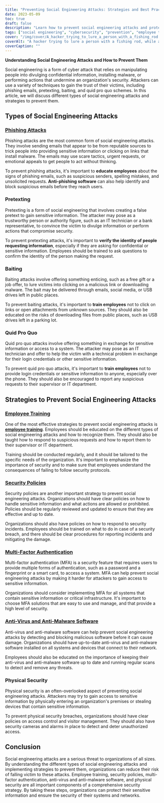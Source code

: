 ```yaml
---
title: "Preventing Social Engineering Attacks: Strategies and Best Practices"
date: 2023-05-09
toc: true
draft: false
description: "Learn how to prevent social engineering attacks and protect your organization's sensitive information with employee training, security policies, and more."
tags: ["social engineering", "cybersecurity", "prevention", "employee training", "security policies", "multi-factor authentication", "anti-virus", "physical security", "government regulations", "FISMA", "HIPAA", "data protection", "cyber threats", "network security", "information security", "sensitive information", "cybercrime", "compliance", "cybersecurity strategy", "data security"]
cover: "/img/cover/A_hacker_trying_to_lure_a_person_with_a_fishing_rod.png"
coverAlt: "A hacker trying to lure a person with a fishing rod, while a shield and lock symbolize cybersecurity."
coverCaption: ""
---
```


**Understanding Social Engineering Attacks and How to Prevent Them**

Social engineering is a form of cyber attack that relies on manipulating people into divulging confidential information, installing malware, or performing actions that undermine an organization's security. Attackers can use a variety of techniques to gain the trust of their victims, including phishing emails, pretexting, baiting, and quid pro quo schemes. In this article, we will discuss different types of social engineering attacks and strategies to prevent them.

## Types of Social Engineering Attacks

### [Phishing Attacks](https://simeononsecurity.ch/articles/how-to-identify-phishing/)

Phishing attacks are the most common form of social engineering attacks. They involve sending emails that appear to be from reputable sources to trick people into providing sensitive information or clicking on links that install malware. The emails may use scare tactics, urgent requests, or emotional appeals to get people to act without thinking.

To prevent phishing attacks, it's important to **educate employees** about the signs of phishing emails, such as suspicious senders, spelling mistakes, and unsolicited requests. **Anti-phishing software** can also help identify and block suspicious emails before they reach users.

### Pretexting

Pretexting is a form of social engineering that involves creating a false pretext to gain sensitive information. The attacker may pose as a trustworthy person or authority figure, such as an IT technician or a bank representative, to convince the victim to divulge information or perform actions that compromise security.

To prevent pretexting attacks, it's important to **verify the identity of people requesting information**, especially if they are asking for confidential or sensitive information. Employees should be trained to ask questions to confirm the identity of the person making the request.

### Baiting

Baiting attacks involve offering something enticing, such as a free gift or a job offer, to lure victims into clicking on a malicious link or downloading malware. The bait may be delivered through emails, social media, or USB drives left in public places.

To prevent baiting attacks, it's important to **train employees** not to click on links or open attachments from unknown sources. They should also be educated on the risks of downloading files from public places, such as USB drives left in a parking lot.

### Quid Pro Quo

Quid pro quo attacks involve offering something in exchange for sensitive information or access to a system. The attacker may pose as an IT technician and offer to help the victim with a technical problem in exchange for their login credentials or other sensitive information.

To prevent quid pro quo attacks, it's important to **train employees** not to provide login credentials or sensitive information to anyone, especially over the phone. They should also be encouraged to report any suspicious requests to their supervisor or IT department.

## Strategies to Prevent Social Engineering Attacks

### [Employee Training](https://simeononsecurity.ch/articles/how-to-build-and-manage-an-effective-cybersecurity-awareness-training-program/)

One of the most effective strategies to prevent social engineering attacks is [**employee training**](https://simeononsecurity.ch/articles/how-to-build-and-manage-an-effective-cybersecurity-awareness-training-program/). Employees should be educated on the different types of social engineering attacks and how to recognize them. They should also be taught how to respond to suspicious requests and how to report them to their supervisor or IT department.

Training should be conducted regularly, and it should be tailored to the specific needs of the organization. It's important to emphasize the importance of security and to make sure that employees understand the consequences of failing to follow security protocols.

### [Security Policies](https://simeononsecurity.ch/articles/how-to-secure-your-organization-against-insider-threats/)

Security policies are another important strategy to prevent social engineering attacks. Organizations should have clear policies on how to handle sensitive information and what actions are allowed or prohibited. Policies should be regularly reviewed and updated to ensure that they are effective and up to date.

Organizations should also have policies on how to respond to security incidents. Employees should be trained on what to do in case of a security breach, and there should be clear procedures for reporting incidents and mitigating the damage.

### [Multi-Factor Authentication](https://simeononsecurity.ch/articles/the-pros-and-cons-of-multi-factor-autentication/)

Multi-factor authentication (MFA) is a security feature that requires users to provide multiple forms of authentication, such as a password and a fingerprint or a smart card, to access a system. MFA can help prevent social engineering attacks by making it harder for attackers to gain access to sensitive information.

Organizations should consider implementing MFA for all systems that contain sensitive information or critical infrastructure. It's important to choose MFA solutions that are easy to use and manage, and that provide a high level of security.

### [Anti-Virus and Anti-Malware Software](https://simeononsecurity.ch/recommendations/anti-virus)

Anti-virus and anti-malware software can help prevent social engineering attacks by detecting and blocking malicious software before it can cause damage. Organizations should have up-to-date anti-virus and anti-malware software installed on all systems and devices that connect to their network.

Employees should also be educated on the importance of keeping their anti-virus and anti-malware software up to date and running regular scans to detect and remove any threats.

### Physical Security

Physical security is an often-overlooked aspect of preventing social engineering attacks. Attackers may try to gain access to sensitive information by physically entering an organization's premises or stealing devices that contain sensitive information.

To prevent physical security breaches, organizations should have clear policies on access control and visitor management. They should also have security cameras and alarms in place to detect and deter unauthorized access.

## Conclusion

Social engineering attacks are a serious threat to organizations of all sizes. By understanding the different types of social engineering attacks and implementing strategies to prevent them, organizations can reduce their risk of falling victim to these attacks. Employee training, security policies, multi-factor authentication, anti-virus and anti-malware software, and physical security are all important components of a comprehensive security strategy. By taking these steps, organizations can protect their sensitive information and ensure the security of their systems and networks.
